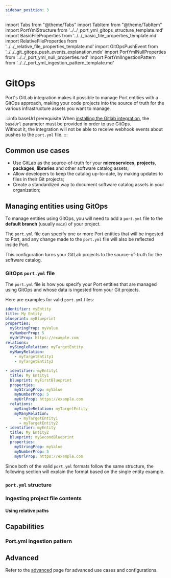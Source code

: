 ```yaml
---
sidebar_position: 3
---
```


import Tabs from "@theme/Tabs"
import TabItem from "@theme/TabItem"
import PortYmlStructure from '../../\_port_yml_gitops_structure_template.md'
import BasicFileProperties from '../../\_basic_file_properties_template.md'
import RelativeFileProperties from '../../\_relative_file_properties_template.md'
import GitOpsPushEvent from '../../\_git_gitops_push_events_explanation.mdx'
import PortYmlNullProperties from '../../\_port_yml_null_properties.md'
import PortYmlIngestionPattern from '../../\_port_yml_ingestion_pattern_template.md'


# GitOps

Port's GitLab integration makes it possible to manage Port entities with a GitOps approach, making your code projects into the source of truth for the various infrastructure assets you want to manage.

:::info baseUrl prerequisite
When [installing the Gitlab integration](/build-your-software-catalog/sync-data-to-catalog/git/gitlab/installation#deploying-the-gitlab-integration), the `baseUrl` parameter must be provided in order to use GitOps.  
Without it, the integration will not be able to receive webhook events about pushes to the `port.yml` file.
:::

## Common use cases

- Use GitLab as the source-of-truth for your **microservices**, **projects**, **packages**, **libraries** and other software catalog assets;
- Allow developers to keep the catalog up-to-date, by making updates to files in their Git projects;
- Create a standardized way to document software catalog assets in your organization;

## Managing entities using GitOps

To manage entities using GitOps, you will need to add a `port.yml` file to the **default branch** (usually `main`) of your project.

The `port.yml` file can specify one or more Port entities that will be ingested to Port, and any change made to the `port.yml` file will also be reflected inside Port.

This configuration turns your GitLab projects to the source-of-truth for the software catalog.

### GitOps `port.yml` file

The `port.yml` file is how you specify your Port entities that are managed using GitOps and whose data is ingested from your Git projects.

Here are examples for valid `port.yml` files:

<Tabs groupId="format">

<TabItem value="single" label="Single entity">

```yaml showLineNumbers
identifier: myEntity
title: My Entity
blueprint: myBlueprint
properties:
  myStringProp: myValue
  myNumberProp: 5
  myUrlProp: https://example.com
relations:
  mySingleRelation: myTargetEntity
  myManyRelation:
    - myTargetEntity1
    - myTargetEntity2
```

</TabItem>

<TabItem value="multiple" label="Multiple entities">

```yaml showLineNumbers
- identifier: myEntity1
  title: My Entity1
  blueprint: myFirstBlueprint
  properties:
    myStringProp: myValue
    myNumberProp: 5
    myUrlProp: https://example.com
  relations:
    mySingleRelation: myTargetEntity
    myManyRelation:
      - myTargetEntity1
      - myTargetEntity2
- identifier: myEntity
  title: My Entity2
  blueprint: mySecondBlueprint
  properties:
    myStringProp: myValue
    myNumberProp: 5
    myUrlProp: https://example.com
```

</TabItem>

</Tabs>

Since both of the valid `port.yml` formats follow the same structure, the following section will explain the format based on the single entity example.

### `port.yml` structure

<PortYmlStructure/>

<PortYmlNullProperties/>


### Ingesting project file contents

<BasicFileProperties/>

#### Using relative paths

<RelativeFileProperties/>

## Capabilities

### Port.yml ingestion pattern

<PortYmlIngestionPattern provider="GitLab" />

## Advanced

Refer to the [advanced](../advanced.md) page for advanced use cases and configurations.
